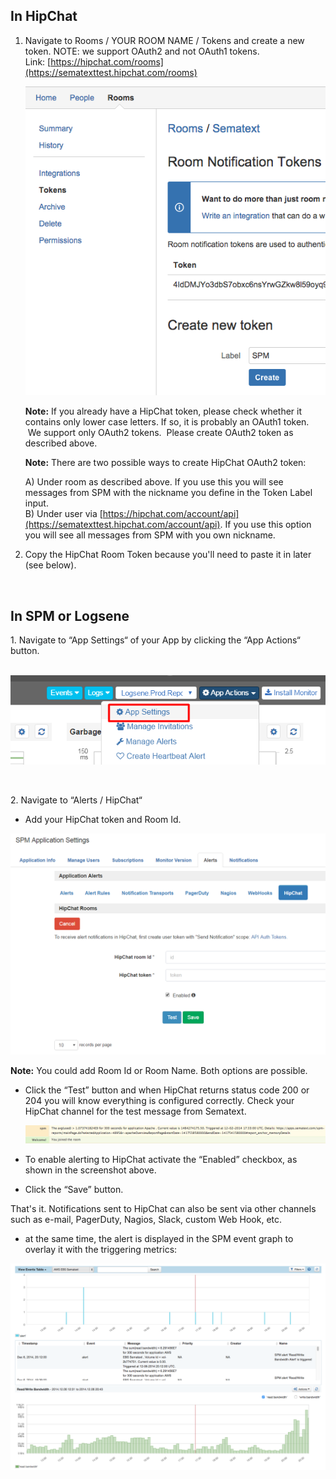 ## In HipChat

1.  Navigate to Rooms / YOUR ROOM NAME / Tokens and create a new token.
    NOTE: we support OAuth2 and not OAuth1 tokens.
    Link: [https://hipchat.com/rooms](https://sematexttest.hipchat.com/rooms)
    
    ![HipChat Notification Token](attachments/34340871/34504710.png?height=400
    "HipChat Notification Token")
    
    **Note:** If you already have a HipChat token, please check whether
    it contains only lower case letters. If so, it is probably an OAuth1
    token.  We support only OAuth2 tokens.  Please create OAuth2 token
    as described above. 
    
    **Note:** There are two possible ways to create HipChat OAuth2
    token: 
    
    A) Under room as described above. If you use this you will see
    messages from SPM with the nickname you define in the Token Label
    input.  
    B) Under user
    via [https://hipchat.com/account/api](https://sematexttest.hipchat.com/account/api).
    If you use this option you will see all messages from SPM with you
    own nickname.   
      

2.  Copy the HipChat Room Token because you'll need to paste it in later
    (see below). 
    
     

## In SPM or Logsene

1\. Navigate to “App Settings“ of your App by clicking the “App Actions“
button.   
 

![](attachments/34340871/67862535.png?width=400)

 

2\. Navigate to “Alerts / HipChat“

  - Add your HipChat token and Room Id. 

![](attachments/34340871/67862536.png?width=500)

**Note:** You could add Room Id or Room Name. Both options are possible.

  - Click the “Test” button and when HipChat returns status code 200 or
    204 you will know everything is configured correctly. Check your
    HipChat channel for the test message from Sematext.
    
    ![](attachments/34340871/34504707.png?width=1235)

<!-- end list -->

  - To enable alerting to HipChat activate the “Enabled” checkbox, as
    shown in the screenshot above.

<!-- end list -->

  - Click the “Save” button.

That's it. Notifications sent to HipChat can also be sent via other
channels such as e-mail, PagerDuty, Nagios, Slack, custom Web Hook, etc.
- at the same time, the alert is displayed in the SPM event graph to
overlay it with the triggering metrics:

![Event graph showing alerts](attachments/34340871/34865154.png?width=900
"Event graph showing alerts")